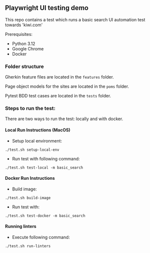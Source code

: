 ## Playwright UI testing demo

This repo contains a test which runs a basic search UI automation test towards 'kiwi.com'

Prerequisites:
- Python 3.12
- Google Chrome
- Docker

### Folder structure

Gherkin feature files are located in the `features` folder.

Page object models for the sites are located in the `poms` folder.

Pytest BDD test cases are located in the `tests` folder.

### Steps to run the test:

There are two ways to run the test: locally and with docker.

#### Local Run Instructions (MacOS)

* Setup local environment:

```
./test.sh setup-local-env
```

* Run test with following command:

```
./test.sh test-local -m basic_search
```

#### Docker Run Instructions

* Build image:

```
./test.sh build-image
```

* Run test with:

```
./test.sh test-docker -m basic_search
```

#### Running linters

* Execute following command:

```
./test.sh run-linters
```
